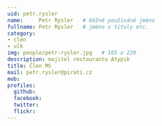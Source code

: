 ```yaml
---
uid: petr.rysler
name:     Petr Rýsler  	# běžně používáné jméno
fullname: Petr Rýsler  	# jméno s tituly etc.
category:
- clen
- ulk
img: people/petr-rysler.jpg   # 165 x 220
description: majitel restaurantu Atypik
title: Člen MS
mail: petr.rysler@pirati.cz
mob:
profiles:
  github:
  facebook:
  twitter: 
  flickr:
---
```


